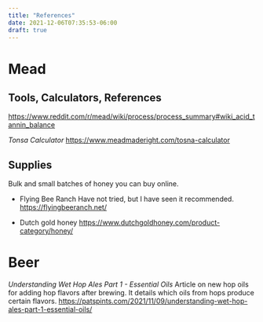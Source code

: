 ```yaml
---
title: "References"
date: 2021-12-06T07:35:53-06:00
draft: true
---
```


# Mead

## Tools, Calculators, References
https://www.reddit.com/r/mead/wiki/process/process_summary#wiki_acid_tannin_balance

*Tonsa Calculator*
https://www.meadmaderight.com/tosna-calculator

## Supplies
Bulk and small batches of honey you can buy online.

* Flying Bee Ranch
Have not tried, but I have seen it recommended.
https://flyingbeeranch.net/

* Dutch gold honey
https://www.dutchgoldhoney.com/product-category/honey/

# Beer

*Understanding Wet Hop Ales Part 1 - Essential Oils*
Article on new hop oils for adding hop flavors after brewing. It details which oils from hops produce certain flavors.
https://patspints.com/2021/11/09/understanding-wet-hop-ales-part-1-essential-oils/
